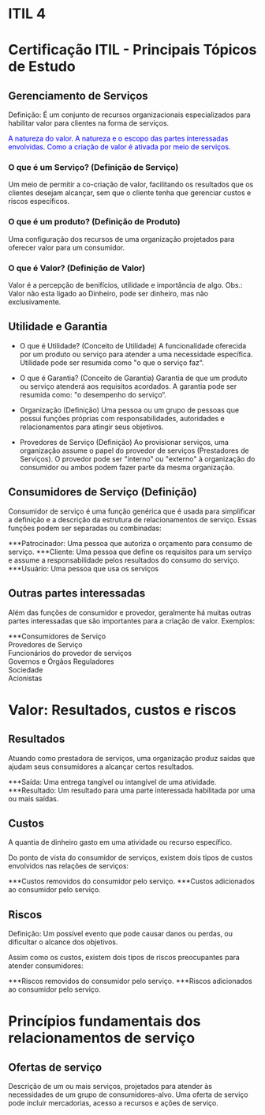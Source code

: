# ITIL 4
# Certificação ITIL - Principais Tópicos de Estudo


## Gerenciamento de Serviços
Definição: É um conjunto de recursos organizacionais especializados para habilitar valor para clientes na forma de serviços.

<div style="color: blue;">
A natureza do valor. 
A natureza e o escopo das partes interessadas envolvidas.
Como a criação de valor é ativada por meio de serviços.
</div>

### O que é um Serviço? (Definição de Serviço)
Um meio de permitir a co-criação de valor, facilitando os resultados que os clientes desejam alcançar, sem que o cliente tenha que gerenciar custos e riscos específicos.

### O que é um produto? (Definição de Produto)
Uma configuração dos recursos de uma organização projetados para oferecer valor para um consumidor.

### O que é Valor? (Definição de Valor)
Valor é a percepção de benifícios, utilidade e importância de algo. 
Obs.: Valor não esta ligado ao Dinheiro, pode ser dinheiro, mas não exclusivamente. 


## Utilidade e Garantia

* O que é Utilidade? (Conceito de Utilidade)
A funcionalidade oferecida por um produto ou serviço para atender a uma necessidade específica. Utilidade pode ser resumida
como "o que o serviço faz“.

* O que é Garantia? (Conceito de Garantia)
Garantia de que um produto ou serviço atenderá aos requisitos acordados. A garantia pode ser resumida como: "o desempenho do serviço“.

* Organização (Definição)
Uma pessoa ou um grupo de pessoas que possui funções próprias com
responsabilidades, autoridades e relacionamentos para atingir seus objetivos.

* Provedores de Serviço (Definição)
Ao provisionar serviços, uma organização assume o papel do provedor de serviços (Prestadores de Serviços). O provedor pode ser "interno" ou "externo" à organização do consumidor ou ambos podem fazer parte da mesma organização.

## Consumidores de Serviço (Definição)

Consumidor de serviço é uma função genérica que é usada para
simplificar a definição e a descrição da estrutura de relacionamentos de serviço. Essas funções podem ser separadas ou combinadas:

   ***Patrocinador: Uma pessoa que autoriza o orçamento para consumo de serviço.
   ***Cliente: Uma pessoa que define os requisitos para um serviço e assume a responsabilidade pelos resultados do consumo do
serviço.
   ***Usuário: Uma pessoa que usa os serviços

## Outras partes interessadas

Além das funções de consumidor e provedor, geralmente há muitas outras partes interessadas que são importantes para a criação de
valor. Exemplos:

***Consumidores de Serviço<br>
Provedores de Serviço<br>
Funcionários do provedor de serviços<br>
Governos e Órgãos Reguladores<br>
Sociedade<br>
Acionistas<br>

# Valor: Resultados, custos e riscos

## Resultados

Atuando como prestadora de serviços, uma organização produz saídas que ajudam seus consumidores a alcançar certos
resultados.
 
   ***Saída: Uma entrega tangível ou intangível de uma atividade.
   ***Resultado: Um resultado para uma parte interessada habilitada por uma ou mais saídas.


## Custos

A quantia de dinheiro gasto em uma atividade ou recurso específico.

Do ponto de vista do consumidor de serviços, existem dois tipos de custos envolvidos nas relações de serviços: 

  ***Custos removidos do consumidor pelo serviço.
  ***Custos adicionados ao consumidor pelo serviço.


## Riscos

Definição: Um possível evento que pode causar danos ou perdas, ou dificultar o alcance dos objetivos.

Assim como os custos, existem dois tipos de riscos preocupantes para atender consumidores:

   ***Riscos removidos do consumidor pelo serviço.
   ***Riscos adicionados ao consumidor pelo serviço.


# Princípios fundamentais dos relacionamentos de serviço

## Ofertas de serviço

Descrição de um ou mais serviços, projetados para atender às
necessidades de um grupo de consumidores-alvo. Uma oferta de serviço pode incluir mercadorias, acesso a recursos e ações de serviço.



